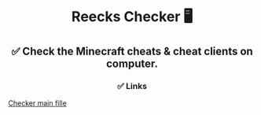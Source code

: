 <h1 align="center">Reecks Checker 🖥</h1>
<h2 align="center">✅ Check the Minecraft cheats & cheat clients on computer.</h2>
<h3 align="center">✅ Links</h3>
<a href="https://github.com/ReecksProducts/reeckscheck/blob/main/src/web/start.py">Checker main fille</a>
